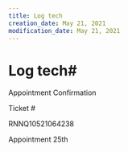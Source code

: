 ```yaml
---
title: Log tech
creation_date: May 21, 2021
modification_date: May 21, 2021
---
```



# Log tech# 

Appointment Confirmation 

Ticket #

RNNQ10521064238

Appointment 25th
